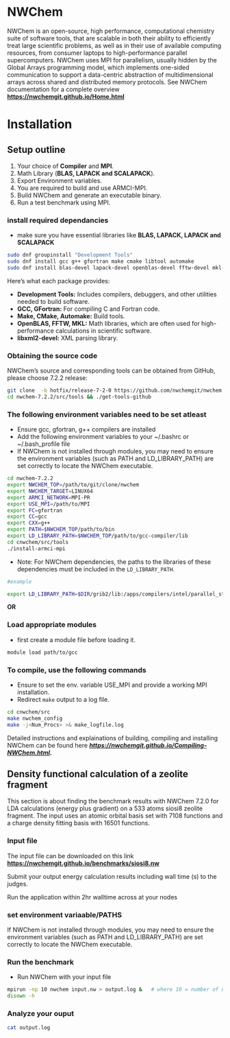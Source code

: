 NWChem 
=====

NWChem is an open-source, high performance, computational chemistry suite of software tools, that are scalable in both their ability to efficiently treat large scientific problems, as well as in their use of available computing resources, from consumer laptops to high-performance parallel supercomputers. NWChem uses MPI for parallelism, usually hidden by the Global Arrays programming model, which implements one-sided communication to support a data-centric abstraction of multidimensional arrays across shared and distributed memory protocols. See NWChem documentation for a complete overview **https://nwchemgit.github.io/Home.html**

# Installation

## Setup outline

1. Your choice of **Compiler** and **MPI**.
2. Math Library (**BLAS, LAPACK and SCALAPACK**).
3. Export Environment variables.
4. You are required to build and use ARMCI-MPI.
5. Build NWChem and generate an executable binary.
6. Run a test benchmark using MPI.

### install required dependancies 
- make sure you have essential libraries like  **BLAS, LAPACK, LAPACK and SCALAPACK** 

```bash
sudo dnf groupinstall "Development Tools"
sudo dnf install gcc g++ gfortran make cmake libtool automake 
sudo dnf install blas-devel lapack-devel openblas-devel fftw-devel mkl-devel libxml2-devel zlib-devel
```
Here’s what each package provides:

- **Development Tools:** Includes compilers, debuggers, and other utilities needed to build software.
- **GCC, GFortran:** For compiling C and Fortran code.
- **Make, CMake, Automake:** Build tools.
- **OpenBLAS, FFTW, MKL:** Math libraries, which are often used for high-performance calculations in scientific software.
- **libxml2-devel:** XML parsing library.


### Obtaining the source code

 NWChem’s source and corresponding tools can be obtained from GitHub, please choose 7.2.2 release:
```bash
git clone  -b hotfix/release-7-2-0 https://github.com/nwchemgit/nwchem.git nwchem-7.2.2
cd nwchem-7.2.2/src/tools && ./get-tools-github
```

### The following environment variables need to be set atleast
- Ensure gcc, gfortran, g++  compilers are installed 
-  Add the following environment variables to your ~/.bashrc or ~/.bash_profile file
- If NWChem is not installed through modules, you may need to ensure the environment variables (such as PATH and LD_LIBRARY_PATH) are set correctly to locate the NWChem executable.

```bash
cd nwchem-7.2.2
export NWCHEM_TOP=/path/to/git/clone/nwchem
export NWCHEM_TARGET=LINUX64
export ARMCI_NETWORK=MPI-PR
export USE_MPI=/path/to/MPI 
export FC=gfortran 
export CC=gcc 
export CXX=g++
export PATH=$NWCHEM_TOP/path/to/bin
export LD_LIBRARY_PATH=$NWCHEM_TOP/path/to/gcc-compiler/lib  
cd cnwchem/src/tools
./install-armci-mpi
```

- Note: For NWChem dependencies, the paths to the libraries of these dependencies must be included in the `LD_LIBRARY_PATH`.

```bash
#example 

export LD_LIBRARY_PATH=$DIR/grib2/lib:/apps/compilers/intel/parallel_studio_xe_2018_update2/compilers_and_libraries_2018.2.199/linux/compiler/lib/intel64_lin:$DIR/netcdf/lib:$DIR/pnetcdf/lib:$LD_LIBRARY_PATH
```

**OR**

### Load appropriate modules 
- first create a module file before loading it. 

```bash
module load path/to/gcc 
```

### To compile, use the following commands
- Ensure to set the env. variable USE_MPI and provide a working MPI installation.
- Redirect `make` output to a log file.

```bash
cd cnwchem/src
make nwchem_config
make -j<Num_Procs> >& make_logfile.log
```

Detailed instructions and explainations of building, compiling and installing NWChem can be found here ***https://nwchemgit.github.io/Compiling-NWChem.html.***


## Density functional calculation of a zeolite fragment
This section is about finding the benchmark results with NWChem 7.2.0 for LDA calculations (energy plus gradient) on a 533 atoms siosi8 zeolite fragment. The input uses an atomic orbital basis set with 7108 functions and a charge density fitting basis with 16501 functions. 

### Input file 
The input file can be downloaded on this link **https://nwchemgit.github.io/benchmarks/siosi8.nw** 

Submit your output energy calculation results including wall time (s) to the judges. 

Run the application within 2hr walltime across at your nodes

### set environment variaable/PATHS 

If NWChem is not installed through modules, you may need to ensure the environment variables (such as PATH and LD_LIBRARY_PATH) are set correctly to locate the NWChem executable.

### Run the benchmark
- Run NWChem with your input file 

```bash
mpirun -np 10 nwchem input.nw > output.log &   # where 10 = number of CPUs
disown -h 

```

### Analyze your ouput 
```bash
cat output.log
```
 


